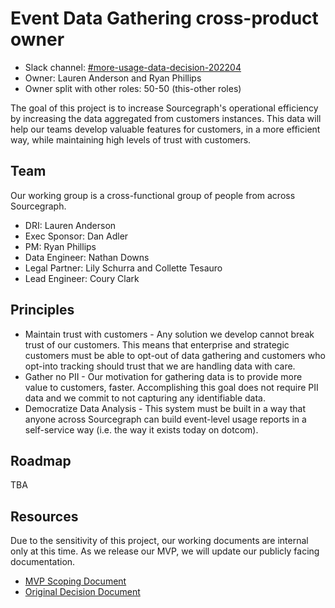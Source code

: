 # Event Data Gathering cross-product owner

- Slack channel: [#more-usage-data-decision-202204](https://sourcegraph.slack.com/archives/C03CMKHN0AF)
- Owner: Lauren Anderson and Ryan Phillips
- Owner split with other roles: 50-50 (this-other roles)

The goal of this project is to increase Sourcegraph's operational efficiency by increasing the data aggregated from customers instances. This data will help our teams develop valuable features for customers, in a more efficient way, while maintaining high levels of trust with customers.

## Team

Our working group is a cross-functional group of people from across Sourcegraph.

- DRI: Lauren Anderson
- Exec Sponsor: Dan Adler
- PM: Ryan Phillips
- Data Engineer: Nathan Downs
- Legal Partner: Lily Schurra and Collette Tesauro
- Lead Engineer: Coury Clark

## Principles

- Maintain trust with customers - Any solution we develop cannot break trust of our customers. This means that enterprise and strategic customers must be able to opt-out of data gathering and customers who opt-into tracking should trust that we are handling data with care.
- Gather no PII - Our motivation for gathering data is to provide more value to customers, faster. Accomplishing this goal does not require PII data and we commit to not capturing any identifiable data.
- Democratize Data Analysis - This system must be built in a way that anyone across Sourcegraph can build event-level usage reports in a self-service way (i.e. the way it exists today on dotcom).

## Roadmap

TBA

## Resources

Due to the sensitivity of this project, our working documents are internal only at this time. As we release our MVP, we will update our publicly facing documentation.

- [MVP Scoping Document](https://docs.google.com/document/d/1f5NDBrk-qNZsgnAQNPRfDShGm3SyRkT38HxMZeYaJAE/edit?usp=sharing)
- [Original Decision Document](https://docs.google.com/document/d/10xyTkaxPvhCIXWyAzkvMkY_JNPJwSnPd2U_rTnrzqOQ/edit?usp=sharing)
